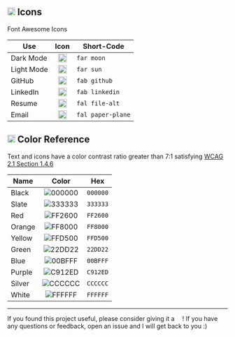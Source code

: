 ## <img src="https://git.io/JUnJT" height="18"> Icons

Font Awesome Icons

| Use        |                     Icon                     | Short-Code        |
| ---------- | :------------------------------------------: | ----------------- |
| Dark Mode  | <img src="https://git.io/JYkZg" height="20"> | `far moon`        |
| Light Mode | <img src="https://git.io/JYkZF" height="20"> | `far sun`         |
| GitHub     | <img src="https://git.io/JYOvL" height="20"> | `fab github`      |
| LinkedIn   | <img src="https://git.io/JYOex" height="20"> | `fab linkedin`    |
| Resume     | <img src="https://git.io/JYOeu" height="20"> | `fal file-alt`    |
| Email      | <img src="https://git.io/JYOei" height="20"> | `fal paper-plane` |

## <img src="https://git.io/JUnT0" height="18"> Color Reference

Text and icons have a color contrast ratio greater than 7:1 satisfying [WCAG 2.1 Section 1.4.6](https://www.w3.org/TR/WCAG21/#contrast-enhanced)

| Name   |                          Color                          | Hex      |
| ------ | :-----------------------------------------------------: | -------- |
| Black  | ![000000](https://via.placeholder.com/16/000000?text=+) | `000000` |
| Slate  | ![333333](https://via.placeholder.com/16/333333?text=+) | `333333` |
| Red    | ![FF2600](https://via.placeholder.com/16/FF2600?text=+) | `FF2600` |
| Orange | ![FF8000](https://via.placeholder.com/16/FF8000?text=+) | `FF8000` |
| Yellow | ![FFD500](https://via.placeholder.com/16/FFD500?text=+) | `FFD500` |
| Green  | ![22DD22](https://via.placeholder.com/16/22DD22?text=+) | `22DD22` |
| Blue   | ![00BFFF](https://via.placeholder.com/16/00BFFF?text=+) | `00BFFF` |
| Purple | ![C912ED](https://via.placeholder.com/16/C912ED?text=+) | `C912ED` |
| Silver | ![CCCCCC](https://via.placeholder.com/16/CCCCCC?text=+) | `CCCCCC` |
| White  | ![FFFFFF](https://via.placeholder.com/16/FFFFFF?text=+) | `FFFFFF` |

---

If you found this project useful, please consider giving it a <img src="https://git.io/JUn8T" height="14">! If you have any questions or feedback, open an issue and I will get back to you :&#8203;)
